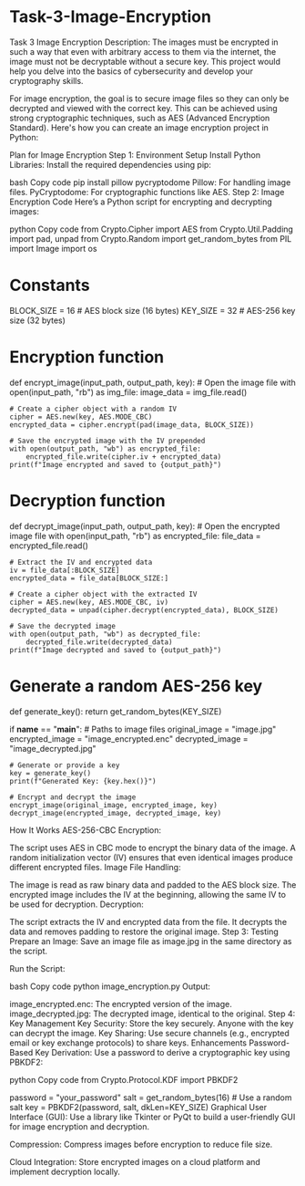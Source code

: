 # Task-3-Image-Encryption
Task 3 Image Encryption  Description: The images must be encrypted in such a way that even with arbitrary access to them via the internet, the image must not be decryptable without a secure key. This project would help you delve into the basics of cybersecurity and develop your cryptography skills.



For image encryption, the goal is to secure image files so they can only be decrypted and viewed with the correct key. This can be achieved using strong cryptographic techniques, such as AES (Advanced Encryption Standard). Here's how you can create an image encryption project in Python:

Plan for Image Encryption
Step 1: Environment Setup
Install Python Libraries: Install the required dependencies using pip:

bash
Copy code
pip install pillow pycryptodome
Pillow: For handling image files.
PyCryptodome: For cryptographic functions like AES.
Step 2: Image Encryption Code
Here’s a Python script for encrypting and decrypting images:

python
Copy code
from Crypto.Cipher import AES
from Crypto.Util.Padding import pad, unpad
from Crypto.Random import get_random_bytes
from PIL import Image
import os

# Constants
BLOCK_SIZE = 16  # AES block size (16 bytes)
KEY_SIZE = 32  # AES-256 key size (32 bytes)

# Encryption function
def encrypt_image(input_path, output_path, key):
    # Open the image file
    with open(input_path, "rb") as img_file:
        image_data = img_file.read()

    # Create a cipher object with a random IV
    cipher = AES.new(key, AES.MODE_CBC)
    encrypted_data = cipher.encrypt(pad(image_data, BLOCK_SIZE))

    # Save the encrypted image with the IV prepended
    with open(output_path, "wb") as encrypted_file:
        encrypted_file.write(cipher.iv + encrypted_data)
    print(f"Image encrypted and saved to {output_path}")

# Decryption function
def decrypt_image(input_path, output_path, key):
    # Open the encrypted image file
    with open(input_path, "rb") as encrypted_file:
        file_data = encrypted_file.read()

    # Extract the IV and encrypted data
    iv = file_data[:BLOCK_SIZE]
    encrypted_data = file_data[BLOCK_SIZE:]

    # Create a cipher object with the extracted IV
    cipher = AES.new(key, AES.MODE_CBC, iv)
    decrypted_data = unpad(cipher.decrypt(encrypted_data), BLOCK_SIZE)

    # Save the decrypted image
    with open(output_path, "wb") as decrypted_file:
        decrypted_file.write(decrypted_data)
    print(f"Image decrypted and saved to {output_path}")

# Generate a random AES-256 key
def generate_key():
    return get_random_bytes(KEY_SIZE)

if __name__ == "__main__":
    # Paths to image files
    original_image = "image.jpg"
    encrypted_image = "image_encrypted.enc"
    decrypted_image = "image_decrypted.jpg"

    # Generate or provide a key
    key = generate_key()
    print(f"Generated Key: {key.hex()}")

    # Encrypt and decrypt the image
    encrypt_image(original_image, encrypted_image, key)
    decrypt_image(encrypted_image, decrypted_image, key)
How It Works
AES-256-CBC Encryption:

The script uses AES in CBC mode to encrypt the binary data of the image.
A random initialization vector (IV) ensures that even identical images produce different encrypted files.
Image File Handling:

The image is read as raw binary data and padded to the AES block size.
The encrypted image includes the IV at the beginning, allowing the same IV to be used for decryption.
Decryption:

The script extracts the IV and encrypted data from the file.
It decrypts the data and removes padding to restore the original image.
Step 3: Testing
Prepare an Image: Save an image file as image.jpg in the same directory as the script.

Run the Script:

bash
Copy code
python image_encryption.py
Output:

image_encrypted.enc: The encrypted version of the image.
image_decrypted.jpg: The decrypted image, identical to the original.
Step 4: Key Management
Key Security: Store the key securely. Anyone with the key can decrypt the image.
Key Sharing: Use secure channels (e.g., encrypted email or key exchange protocols) to share keys.
Enhancements
Password-Based Key Derivation: Use a password to derive a cryptographic key using PBKDF2:

python
Copy code
from Crypto.Protocol.KDF import PBKDF2

password = "your_password"
salt = get_random_bytes(16)  # Use a random salt
key = PBKDF2(password, salt, dkLen=KEY_SIZE)
Graphical User Interface (GUI): Use a library like Tkinter or PyQt to build a user-friendly GUI for image encryption and decryption.

Compression: Compress images before encryption to reduce file size.

Cloud Integration: Store encrypted images on a cloud platform and implement decryption locally.
